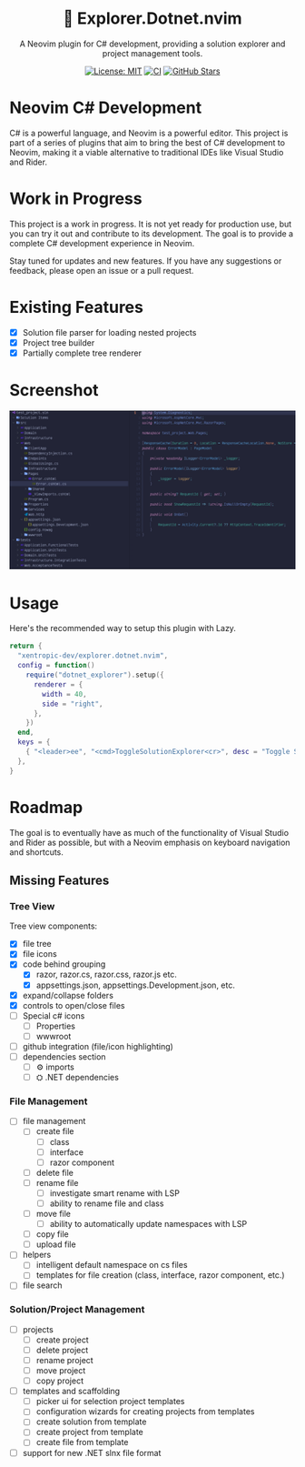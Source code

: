 <div align="center">
  <h1>🧭 Explorer.Dotnet.nvim</h1>
  <p>
    A Neovim plugin for C# development, providing a solution explorer and project
    management tools.
  </p>

  <p>
    <a href="https://opensource.org/licenses/MIT"><img alt="License: MIT" src="https://img.shields.io/badge/License-MIT-e0af68.svg?style=for-the-badge&logo=opensourceinitiative&logoColor=white" /></a>
    <a href="https://github.com/xentropic-dev/Explorer.Dotnet.nvim/actions"><img alt="CI" src="https://img.shields.io/github/actions/workflow/status/xentropic-dev/Explorer.Dotnet.nvim/ci.yml?style=for-the-badge&label=CI&logo=github&color=9ece6a" /></a>
    <a href="https://github.com/xentropic-dev/Explorer.Dotnet.nvim/stargazers"><img alt="GitHub Stars" src="https://img.shields.io/github/stars/xentropic-dev/Explorer.Dotnet.nvim?style=for-the-badge&color=7aa2f7&logo=github" /></a>
  </p>
</div>

# Neovim C# Development

C# is a powerful language, and Neovim is a powerful editor. This project is
part of a series of plugins that aim to bring the best of C# development to
Neovim, making it a viable alternative to traditional IDEs like Visual Studio
and Rider.

# Work in Progress

This project is a work in progress. It is not yet ready for production use, but
you can try it out and contribute to its development. The goal is to provide a
complete C# development experience in Neovim.

Stay tuned for updates and new features. If you have any suggestions or
feedback, please open an issue or a pull request.

# Existing Features

- [x] Solution file parser for loading nested projects
- [x] Project tree builder
- [x] Partially complete tree renderer

# Screenshot

![Screenshot of the C# development tree view in Neovim](wip.png)

# Usage

Here's the recommended way to setup this plugin with Lazy.

```lua
return {
  "xentropic-dev/explorer.dotnet.nvim",
  config = function()
    require("dotnet_explorer").setup({
      renderer = {
        width = 40,
        side = "right",
      },
    })
  end,
  keys = {
    { "<leader>ee", "<cmd>ToggleSolutionExplorer<cr>", desc = "Toggle Solution Explorer" },
  },
}

```

# Roadmap

The goal is to eventually have as much of the functionality of Visual Studio
and Rider as possible, but with a Neovim emphasis on keyboard navigation and
shortcuts.

## Missing Features

### Tree View

Tree view components:

- [x] file tree
- [x] file icons
- [x] code behind grouping
  - [x] razor, razor.cs, razor.css, razor.js etc.
  - [x] appsettings.json, appsettings.Development.json, etc.
- [x] expand/collapse folders
- [x] controls to open/close files
- [ ] Special c# icons
  - [ ] Properties
  - [ ] wwwroot
- [ ] github integration (file/icon highlighting)
- [ ] dependencies section
  - [ ] ⚙ imports
  - [ ] ⛭ .NET dependencies

### File Management

- [ ] file management
  - [ ] create file
    - [ ] class
    - [ ] interface
    - [ ] razor component
  - [ ] delete file
  - [ ] rename file
    - [ ] investigate smart rename with LSP
    - [ ] ability to rename file and class
  - [ ] move file
    - [ ] ability to automatically update namespaces with LSP
  - [ ] copy file
  - [ ] upload file
- [ ] helpers
  - [ ] intelligent default namespace on cs files
  - [ ] templates for file creation (class, interface, razor component, etc.)
- [ ] file search

### Solution/Project Management

- [ ] projects
  - [ ] create project
  - [ ] delete project
  - [ ] rename project
  - [ ] move project
  - [ ] copy project
- [ ] templates and scaffolding
  - [ ] picker ui for selection project templates
  - [ ] configuration wizards for creating projects from templates
  - [ ] create solution from template
  - [ ] create project from template
  - [ ] create file from template
- [ ] support for new .NET slnx file format
